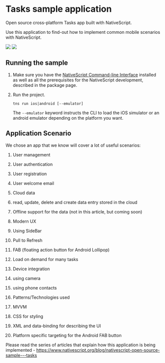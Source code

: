 # Tasks sample application
Open source cross-platform Tasks app built with NativeScript.

Use this application to find-out how to implement common mobile scenarios with NativeScript.

![](https://www.nativescript.org/images/default-source/default-album/sample-tasks-list.png)
![](https://www.nativescript.org/images/default-source/default-album/sample-tasks-details.png)

## Running the sample

1. Make sure you have the [NativeScript Command-line Interface](https://www.npmjs.com/package/nativescript) installed as well as all the prerequisites for the NativeScript development, described in the package page.

2. Run the project.

    `tns run ios|android [--emulator]`

    The `--emulator` keyword instructs the CLI to load the iOS simulator or an android emulator depending on the platform you want.

## Application Scenario

We chose an app that we know will cover a lot of useful scenarios:

1. User management
  1. User authentication
  2. User registration
  3. User welcome email

2. Cloud data 
  1. read, update, delete and create data entry stored in the cloud
  2. Offline support for the data (not in this article, but coming soon)

3. Modern UX
  1. Using SideBar
  2. Pull to Refresh
  3. FAB (floating action button for Android Lollipop)
  4. Load on demand for many tasks

4. Device integration
  1. using camera
  2. using phone contacts

5. Patterns/Technologies used
  1. MVVM 
  2. CSS for styling
  3. XML and data-binding for describing the UI
  4. Platform specific targeting for the Android FAB button       

Please read the series of articles that explain how this application is being implemented - https://www.nativescript.org/blog/nativescript-open-source-sample---tasks
